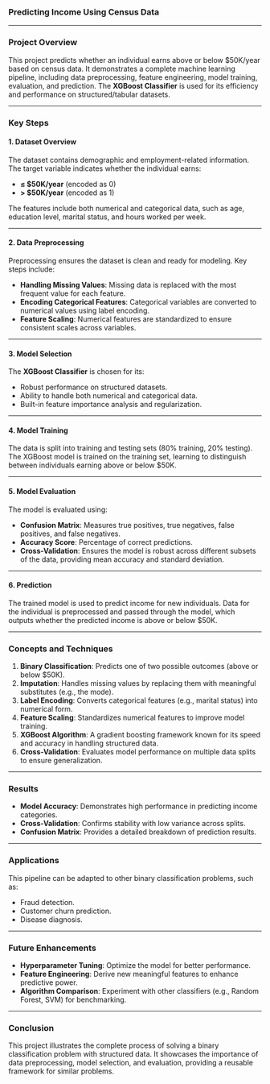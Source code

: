 ### Predicting Income Using Census Data

---

### **Project Overview**

This project predicts whether an individual earns above or below $50K/year based on census data. It demonstrates a complete machine learning pipeline, including data preprocessing, feature engineering, model training, evaluation, and prediction. The **XGBoost Classifier** is used for its efficiency and performance on structured/tabular datasets.

---

### **Key Steps**

#### 1. **Dataset Overview**
The dataset contains demographic and employment-related information. The target variable indicates whether the individual earns:
- **≤ $50K/year** (encoded as 0)
- **> $50K/year** (encoded as 1)

The features include both numerical and categorical data, such as age, education level, marital status, and hours worked per week.

---

#### 2. **Data Preprocessing**
Preprocessing ensures the dataset is clean and ready for modeling. Key steps include:
- **Handling Missing Values**: Missing data is replaced with the most frequent value for each feature.
- **Encoding Categorical Features**: Categorical variables are converted to numerical values using label encoding.
- **Feature Scaling**: Numerical features are standardized to ensure consistent scales across variables.

---

#### 3. **Model Selection**
The **XGBoost Classifier** is chosen for its:
- Robust performance on structured datasets.
- Ability to handle both numerical and categorical data.
- Built-in feature importance analysis and regularization.

---

#### 4. **Model Training**
The data is split into training and testing sets (80% training, 20% testing). The XGBoost model is trained on the training set, learning to distinguish between individuals earning above or below $50K.

---

#### 5. **Model Evaluation**
The model is evaluated using:
- **Confusion Matrix**: Measures true positives, true negatives, false positives, and false negatives.
- **Accuracy Score**: Percentage of correct predictions.
- **Cross-Validation**: Ensures the model is robust across different subsets of the data, providing mean accuracy and standard deviation.

---

#### 6. **Prediction**
The trained model is used to predict income for new individuals. Data for the individual is preprocessed and passed through the model, which outputs whether the predicted income is above or below $50K.

---

### **Concepts and Techniques**

1. **Binary Classification**: Predicts one of two possible outcomes (above or below $50K).
2. **Imputation**: Handles missing values by replacing them with meaningful substitutes (e.g., the mode).
3. **Label Encoding**: Converts categorical features (e.g., marital status) into numerical form.
4. **Feature Scaling**: Standardizes numerical features to improve model training.
5. **XGBoost Algorithm**: A gradient boosting framework known for its speed and accuracy in handling structured data.
6. **Cross-Validation**: Evaluates model performance on multiple data splits to ensure generalization.

---

### **Results**

- **Model Accuracy**: Demonstrates high performance in predicting income categories.
- **Cross-Validation**: Confirms stability with low variance across splits.
- **Confusion Matrix**: Provides a detailed breakdown of prediction results.

---

### **Applications**
This pipeline can be adapted to other binary classification problems, such as:
- Fraud detection.
- Customer churn prediction.
- Disease diagnosis.

---

### **Future Enhancements**
- **Hyperparameter Tuning**: Optimize the model for better performance.
- **Feature Engineering**: Derive new meaningful features to enhance predictive power.
- **Algorithm Comparison**: Experiment with other classifiers (e.g., Random Forest, SVM) for benchmarking.

---

### **Conclusion**
This project illustrates the complete process of solving a binary classification problem with structured data. It showcases the importance of data preprocessing, model selection, and evaluation, providing a reusable framework for similar problems.